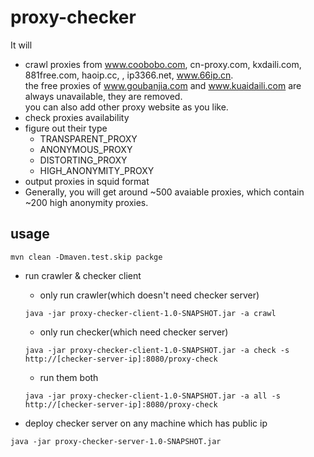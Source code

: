 # proxy-checker
It will 

* crawl proxies from www.coobobo.com, cn-proxy.com, kxdaili.com, 881free.com, haoip.cc, , ip3366.net, www.66ip.cn.  
  the free proxies of www.goubanjia.com and www.kuaidaili.com are always unavailable, they are removed.   
 you can also add other proxy website as you like.
* check proxies availability
* figure out their type
  * TRANSPARENT_PROXY
  * ANONYMOUS_PROXY
  * DISTORTING_PROXY
  * HIGH_ANONYMITY_PROXY
* output proxies in squid format
* Generally, you will get around ~500 avaiable proxies, which contain ~200 high anonymity proxies.

## usage
`mvn clean -Dmaven.test.skip packge`
 
* run crawler & checker client
 
    * only run crawler(which doesn't need checker server)     
    
    `java -jar proxy-checker-client-1.0-SNAPSHOT.jar -a crawl`


    * only run checker(which need checker server) 
    
    `java -jar proxy-checker-client-1.0-SNAPSHOT.jar -a check -s http://[checker-server-ip]:8080/proxy-check`
    
    * run them both
    
    `java -jar proxy-checker-client-1.0-SNAPSHOT.jar -a all -s http://[checker-server-ip]:8080/proxy-check`


* deploy checker server on any machine which has public ip
       
 
 `java -jar proxy-checker-server-1.0-SNAPSHOT.jar`
